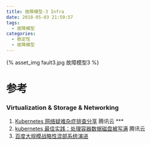 ```yaml
---
title: 故障模型-3 Infra
date: 2018-05-03 21:59:57
tags:
  - 故障模型
categories:
  - 稳定性
  - 故障模型
---
```


<p></p>
<!-- more -->



{% asset_img   fault3.jpg   故障模型3 %}


# 参考
### Virtualization & Storage & Networking
1. [Kubernetes 网络疑难杂症排查分享](https://tencentcloudcontainerteam.github.io/2019/08/12/troubleshooting-with-kubernetes-network/)  腾讯云 ***
2. [kubernetes 最佳实践：处理容器数据磁盘被写满](https://tencentcloudcontainerteam.github.io/2019/06/08/kubernetes-best-practice-handle-disk-full/) 腾讯云
3. [百度大规模战略性混部系统演进](https://www.infoq.cn/article/aEut*ZAIffp0q4MSKDSg)
